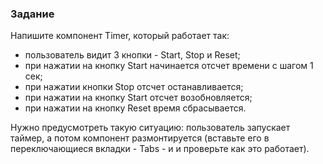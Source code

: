 ### Задание

Напишите компонент Timer, который работает так:
- пользователь видит 3 кнопки - Start, Stop и Reset;
- при нажатии на кнопку Start начинается отсчет времени с шагом 1 сек;
- при нажатии кнопки Stop отсчет останавливается;
- при нажатии на кнопку Start отсчет возобновляется;
- при нажатии на кнопку Reset время сбрасывается.

Нужно предусмотреть такую ситуацию: пользователь запускает таймер, а потом компонент размонтируется
(вставьте его в переключающиеся вкладки - Tabs - и и проверьте как это работает).
